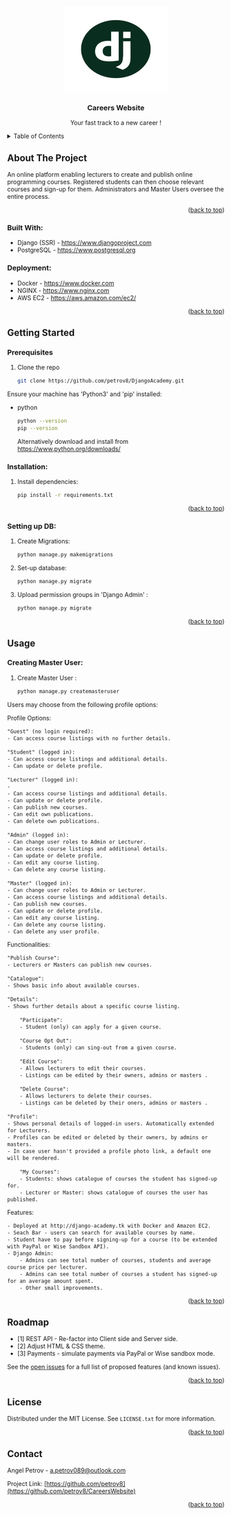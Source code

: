 <!-- Improved compatibility of back to top link: See: https://github.com/othneildrew/Best-README-Template/pull/73 -->
<a name="readme-top"></a>
<!--
*** Thanks for checking out the Best-README-Template. If you have a suggestion
*** that would make this better, please fork the repo and create a pull request
*** or simply open an issue with the tag "enhancement".
*** Don't forget to give the project a star!
*** Thanks again! Now go create something AMAZING! :D
-->



<!-- PROJECT SHIELDS -->
<!--
*** I'm using markdown "reference style" links for readability.
*** Reference links are enclosed in brackets [ ] instead of parentheses ( ).
*** See the bottom of this document for the declaration of the reference variables
*** for contributors-url, forks-url, etc. This is an optional, concise syntax you may use.
*** https://www.markdownguide.org/basic-syntax/#reference-style-links
-->


<!-- PROJECT LOGO -->
<br />
<div align="center">
  <a href="https://github.com/petrov8/DjangoAcademy">
    <img src="static/images/logo.jpg" width="240" height="200" alt="accessibility text">
  </a>

<h3 align="center">Careers Website</h3>

  <p align="center">
    Your fast track to a new career !
    <br />
  </p>
</div>



<!-- TABLE OF CONTENTS -->
<details>
  <summary>Table of Contents</summary>
  <ol>
    <li>
      <a href="#about-the-project">About The Project</a>
      <ul>
        <li><a href="#built-with">Built With</a></li>
      </ul>
    </li>
    <li>
      <a href="#getting-started">Getting Started</a>
      <ul>
        <li><a href="#prerequisites">Prerequisites</a></li>
        <li><a href="#installation">Installation</a></li>
      </ul>
    </li>
    <li><a href="#usage">Usage</a></li>
    <li><a href="#roadmap">Roadmap</a></li>
    <li><a href="#license">License</a></li>
    <li><a href="#contact">Contact</a></li>
  </ol>
</details>



<!-- ABOUT THE PROJECT -->
## About The Project

An online platform enabling lecturers to create and publish online programming courses. 
Registered students can then choose relevant courses and sign-up for them. 
Administrators and Master Users oversee the entire process. 


<p align="right">(<a href="#readme-top">back to top</a>)</p>



### Built With: 

* Django (SSR) - https://www.djangoproject.com
* PostgreSQL - https://www.postgresql.org


### Deployment:

* Docker - https://www.docker.com
* NGINX - https://www.nginx.com
* AWS EC2 - https://aws.amazon.com/ec2/

<p align="right">(<a href="#readme-top">back to top</a>)</p>


<!-- GETTING STARTED -->
## Getting Started


### Prerequisites

1. Clone the repo
   ```sh
   git clone https://github.com/petrov8/DjangoAcademy.git
   ```

Ensure your machine has 'Python3' and 'pip' installed: 
* python 
  ```sh
  python --version 
  pip --version 
  ```
  Alternatively download and install from https://www.python.org/downloads/


### Installation:

1. Install dependencies:    
   ```sh
   pip install -r requirements.txt
   ```

<p align="right">(<a href="#readme-top">back to top</a>)</p>


### Setting up DB:

1. Create Migrations:    
   ```sh
   python manage.py makemigrations 
   ```

2. Set-up database:    
   ```sh
   python manage.py migrate
   ```

3. Upload permission groups in 'Django Admin' :    
   ```sh
   python manage.py migrate
   ```

<p align="right">(<a href="#readme-top">back to top</a>)</p>


<!-- USAGE EXAMPLES -->
## Usage

### Creating Master User:

1. Create Master User :    
   ```sh
   python manage.py createmasteruser
   ```

Users may choose from the following profile options:

Profile Options:

    "Guest" (no login required):
    - Can access course listings with no further details.

    "Student" (logged in):
    - Can access course listings and additional details.
    - Can update or delete profile. 

    "Lecturer" (logged in):
    - 
    - Can access course listings and additional details.
    - Can update or delete profile. 
    - Can publish new courses.
    - Can edit own publications.
    - Can delete own publications.

    "Admin" (logged in):
    - Can change user roles to Admin or Lecturer.
    - Can access course listings and additional details.
    - Can update or delete profile. 
    - Can edit any course listing.
    - Can delete any course listing.

    "Master" (logged in):
    - Can change user roles to Admin or Lecturer. 
    - Can access course listings and additional details.
    - Can publish new courses.
    - Can update or delete profile. 
    - Can edit any course listing.
    - Can delete any course listing.
    - Can delete any user profile. 


Functionalities:

    "Publish Course":
    - Lecturers or Masters can publish new courses. 

    "Catalogue": 
    - Shows basic info about available courses.

    "Details": 
    - Shows further details about a specific course listing. 

        "Participate":
        - Student (only) can apply for a given course.

        "Course Opt Out":
        - Students (only) can sing-out from a given course.

        "Edit Course": 
        - Allows lecturers to edit their courses. 
        - Listings can be edited by their owners, admins or masters .

        "Delete Course": 
        - Allows lecturers to delete their courses. 
        - Listings can be deleted by their oners, admins or masters .

    "Profile": 
    - Shows personal details of logged-in users. Automatically extended for Lecturers. 
    - Profiles can be edited or deleted by their owners, by admins or masters.
    - In case user hasn't provided a profile photo link, a default one will be rendered.

        "My Courses": 
        - Students: shows catalogue of courses the student has signed-up for. 
        - Lecturer or Master: shows catalogue of courses the user has published.

Features:

    - Deployed at http://django-academy.tk with Docker and Amazon EC2. 
    - Seach Bar - users can search for available courses by name. 
    - Student have to pay before signing-up for a course (to be extended with PayPal or Wise Sandbox API).
    - Django Admin:
        - Admins can see total number of courses, students and average course price per lecturer. 
        - Admins can see total number of courses a student has signed-up for an average amount spent.
        - Other small improvements. 

<p align="right">(<a href="#readme-top">back to top</a>)</p>



<!-- ROADMAP -->
## Roadmap


- [1] REST API - Re-factor into Client side and Server side. 
- [2] Adjust HTML & CSS theme. 
- [3] Payments - simulate payments via PayPal or Wise sandbox mode.


See the [open issues](https://github.com/github_username/repo_name/issues) for a full list of proposed features (and known issues).

<p align="right">(<a href="#readme-top">back to top</a>)</p>



<!-- LICENSE -->
## License

Distributed under the MIT License. See `LICENSE.txt` for more information.

<p align="right">(<a href="#readme-top">back to top</a>)</p>


<!-- CONTACT -->
## Contact

Angel Petrov - a.petrov089@outlook.com

Project Link: [https://github.com/petrov8](https://github.com/petrov8/CareersWebsite)

<p align="right">(<a href="#readme-top">back to top</a>)</p>


<!-- MARKDOWN LINKS & IMAGES -->
<!-- https://www.markdownguide.org/basic-syntax/#reference-style-links -->
[contributors-shield]: https://img.shields.io/github/contributors/github_username/repo_name.svg?style=for-the-badge
[contributors-url]: https://github.com/github_username/repo_name/graphs/contributors
[forks-shield]: https://img.shields.io/github/forks/github_username/repo_name.svg?style=for-the-badge
[forks-url]: https://github.com/github_username/repo_name/network/members
[stars-shield]: https://img.shields.io/github/stars/github_username/repo_name.svg?style=for-the-badge
[stars-url]: https://github.com/github_username/repo_name/stargazers
[issues-shield]: https://img.shields.io/github/issues/github_username/repo_name.svg?style=for-the-badge
[issues-url]: https://github.com/github_username/repo_name/issues
[license-shield]: https://img.shields.io/github/license/github_username/repo_name.svg?style=for-the-badge
[license-url]: https://github.com/github_username/repo_name/blob/master/LICENSE.txt
[linkedin-shield]: https://img.shields.io/badge/-LinkedIn-black.svg?style=for-the-badge&logo=linkedin&colorB=555
[linkedin-url]: https://linkedin.com/in/linkedin_username
[product-screenshot]: images/screenshot.png
[Next.js]: https://img.shields.io/badge/next.js-000000?style=for-the-badge&logo=nextdotjs&logoColor=white
[Next-url]: https://nextjs.org/
[React.js]: https://img.shields.io/badge/React-20232A?style=for-the-badge&logo=react&logoColor=61DAFB
[React-url]: https://reactjs.org/
[Vue.js]: https://img.shields.io/badge/Vue.js-35495E?style=for-the-badge&logo=vuedotjs&logoColor=4FC08D
[Vue-url]: https://vuejs.org/
[Angular.io]: https://img.shields.io/badge/Angular-DD0031?style=for-the-badge&logo=angular&logoColor=white
[Angular-url]: https://angular.io/
[Svelte.dev]: https://img.shields.io/badge/Svelte-4A4A55?style=for-the-badge&logo=svelte&logoColor=FF3E00
[Svelte-url]: https://svelte.dev/
[Laravel.com]: https://img.shields.io/badge/Laravel-FF2D20?style=for-the-badge&logo=laravel&logoColor=white
[Laravel-url]: https://laravel.com
[Bootstrap.com]: https://img.shields.io/badge/Bootstrap-563D7C?style=for-the-badge&logo=bootstrap&logoColor=white
[Bootstrap-url]: https://getbootstrap.com
[JQuery.com]: https://img.shields.io/badge/jQuery-0769AD?style=for-the-badge&logo=jquery&logoColor=white
[JQuery-url]: https://jquery.com 

